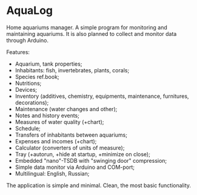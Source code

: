 # AquaLog

Home aquariums manager. A simple program for monitoring and maintaining aquariums.
It is also planned to collect and monitor data through Arduino. 

Features:
- Aquarium, tank properties;
- Inhabitants: fish, invertebrates, plants, corals;
- Species ref.book;
- Nutritions;
- Devices;
- Inventory (additives, chemistry, equipments, maintenance, furnitures, decorations);
- Maintenance (water changes and other);
- Notes and history events;
- Measures of water quality (+chart);
- Schedule;
- Transfers of inhabitants between aquariums;
- Expenses and incomes (+chart);
- Calculator (converters of units of measure);
- Tray (+autorun, +hide at startup, +minimize on close);
- Embedded "nano"-TSDB with "swinging door" compression;
- Simple data monitor via Arduino and COM-port;
- Multilingual: English, Russian;

The application is simple and minimal. Clean, the most basic functionality.
